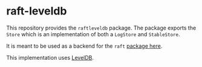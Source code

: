 raft-leveldb
===========

This repository provides the `raftleveldb` package. The package exports the
`Store` which is an implementation of both a `LogStore` and `StableStore`.

It is meant to be used as a backend for the `raft` [package
here](https://github.com/hashicorp/raft).

This implementation uses [LevelDB](https://github.com/syndtr/goleveldb).
